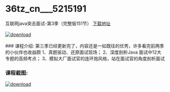 # 36tz_cn___5215191
互联网java突击面试-第3季（完整版151节）
[下载地址](http://www.36tz.cn/article/5215191 "下载地址")
<br/></br>[![download](http://36tz.cn/muke_img/2020_09_2-12-300x155.png "下载地址")](http://www.36tz.cn/article/5215191 "下载地址")
<br/></br>### 课程介绍:
第三季已经更新完了，内容还是一如既往的优秀，许多看完前两季的小伙伴也收益颇
1、真题驱动、还原面试现场；
2、深度剖析Java 面试中12大专题的高频考点；
3、模拟大厂面试官的连环炮风格，站在面试官的角度剖析面试

### 课程截图:
[![download](http://36tz.cn/muke_img/2020_09_1-13.png "下载地址")](http://www.36tz.cn/article/5215191 "下载地址")
